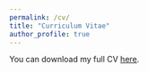 ```yaml
---
permalink: /cv/
title: "Curriculum Vitae"
author_profile: true
---
```


You can download my full CV [here](../files/Junghwan_Kim_CV.pdf).

<!--
---

## Education

**Master of Public Policy**  
*Seoul National University, Graduate School of Public Administration (Mar 2018 – Aug 2020)*    

**B.A. in Economics and Business Administration**  
*Seoul National University, College of Social Sciences (Mar 2012 – Aug 2016)*    
*Valedictorian, Entire Undergraduate College (2016)*  
*Samsung Full Scholarship Recipient (2012–2016)*  

---

## Professional Experience

**Trade, Industry, Energy, SMEs & Startups Committee – National Assembly**  
*Legislative Research Officer*  
2025–Present  

**Special Committee on Budget and Accounts – National Assembly**  
*Senior Budget Analyst*  
2022–2024  

**National Assembly Budget Office (NABO)**  
*Senior Staff, Economic Analysis Department* (2021–2022)  
*Economic Analyst, Economic Analysis Department* (2016–2022)  

**Republic of Korea Army Headquarters**  
*Captain, Public Relations Officer*  
2018–2021  

---

## Research Interests & Working Papers

### Labor economics with emphasis on structural shifts in industries and demographic change   
***Labor Hour Spillovers and Crowd-out of Educational Spending: Evidence from Korea’s Work Hour Reform***  
*Working Paper*  
Estimated inter-firm spillover effects of labor hours using instrumental-variable techniques with panel data.  
Developed an overlapping generations model to analyze implications for fertility and educational spending.  
[View Paper (SSRN)](https://papers.ssrn.com/sol3/papers.cfm?abstract_id=5214642)

### Public finance in relation to market-oriented instruments 
***Pricing Redistribution: Optimal Income Taxation with a Fair-Pricing Constraint***  
*Working Paper*  
Incorporates a no-arbitrage (fair-pricing) constraint into the Mirrlees framework, deriving conditions under which the optimal marginal tax schedule flattens.  
Simulations under a lognormal skill distribution yield an upward-sloping, inverted-U marginal tax rate profile.  
[View Paper (SSRN)](https://papers.ssrn.com/sol3/papers.cfm?abstract_id=5589992)

---

## Publications

**Potential Risks from COVID-19 Responses and Liquidity Expansion**  
*With Jin Ick (NABO) et al.; Published 2021*  
Cross-country comparative analysis of fiscal policy responses and macro-financial risks from liquidity expansion.  

**Disaster Insurance Implementation and Financial Management Analysis**  
*Solo-authored; NABO Policy Report, 2017*  
Applied expectation-maximization and logistic regression to assess reinsurance soundness and distributional impacts.  

**Employment Conditions in Small and Medium-Sized Cities**  
*Solo-authored; NABO Industrial Trends & Issues, 2018*  
Linear probability model on employment disparities across growing vs. shrinking cities.  
*Media coverage:* _Kyunghyang Shinmun_ (Apr 10, 2018).  

**Selected Publications – Special Committee on Budget and Accounts, National Assembly**  
*Solo-authored official policy reports*  
- *Structural Bias in Evaluating the Economic Validity of Build-Transfer-Lease (BTL) Programs.* **2025 Annual Budget Review**, Nov 2024  
- *Policy Implications of the Government’s Preference for Interest Subsidies over Direct Loans.* **2023 Program Implementation Review**, Aug 2024  

---

## Honors

- Commendation, **Deputy Prime Minister of Economy** (2022)  
- Commendation, **President of Seoul National University** (2016) – Valedictorian, Summer Class  
- Commendation, **Chief of Staff, Republic of Korea Army** (2021)  
- **Youngest-ever qualifier**, National Legislative Civil Service Examination (2014; Top 0.4%)  

---
-->


